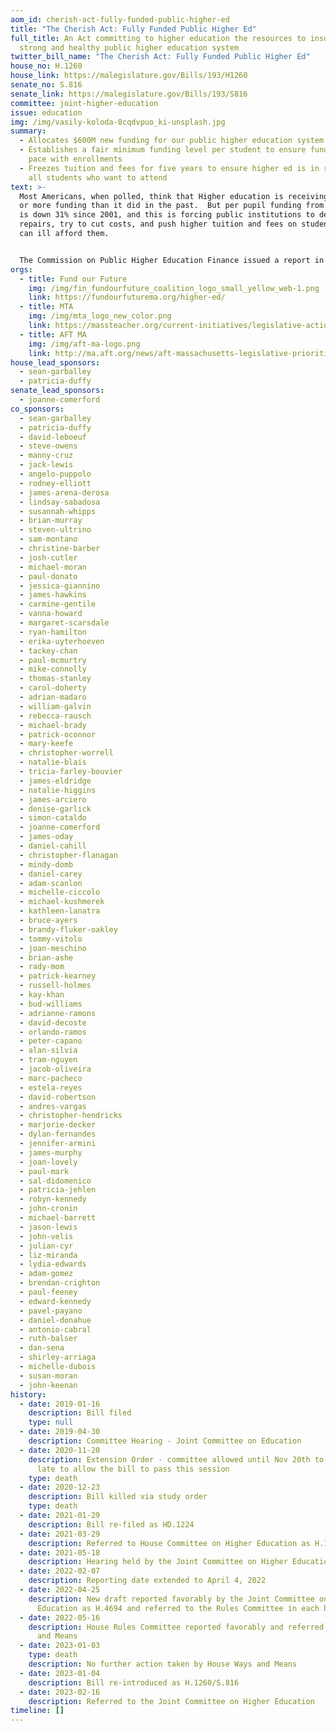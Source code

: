 ```yaml
---
aom_id: cherish-act-fully-funded-public-higher-ed
title: "The Cherish Act: Fully Funded Public Higher Ed"
full_title: An Act committing to higher education the resources to insure a
  strong and healthy public higher education system
twitter_bill_name: "The Cherish Act: Fully Funded Public Higher Ed"
house_no: H.1260
house_link: https://malegislature.gov/Bills/193/H1260
senate_no: S.816
senate_link: https://malegislature.gov/Bills/193/S816
committee: joint-higher-education
issue: education
img: /img/vasily-koloda-8cqdvpuo_ki-unsplash.jpg
summary:
  - Allocates $600M new funding for our public higher education system
  - Establishes a fair minimum funding level per student to ensure funding keeps
    pace with enrollments
  - Freezes tuition and fees for five years to ensure higher ed is in reach of
    all students who want to attend
text: >-
  Most Americans, when polled, think that Higher education is receiving the same
  or more funding than it did in the past.  But per pupil funding from the state
  is down 31% since 2001, and this is forcing public institutions to delay
  repairs, try to cut costs, and push higher tuition and fees on students who
  can ill afford them.


  The Commission on Public Higher Education Finance issued a report in 2014 outlining this chronic underfunding, but our legislature hasn't taken major action. Every year, tiny increases in the state budget barely keep up for inflation, meanwhile students and educators pay the costs. [Read more here](https://massteacher.org/-/media/massteacher/files/initiatives/legislation/bills-23-24/the-cherish-act.pdf?la=en&hash=0C4D5238FD65DC3234CFFBFCCBC595A89645FF93).
orgs:
  - title: Fund our Future
    img: /img/fin_fundourfuture_coalition_logo_small_yellow_web-1.png
    link: https://fundourfuturema.org/higher-ed/
  - title: MTA
    img: /img/mta_logo_new_color.png
    link: https://massteacher.org/current-initiatives/legislative-action
  - title: AFT MA
    img: /img/aft-ma-logo.png
    link: http://ma.aft.org/news/aft-massachusetts-legislative-priorities-2023-2024
house_lead_sponsors:
  - sean-garballey
  - patricia-duffy
senate_lead_sponsors:
  - joanne-comerford
co_sponsors:
  - sean-garballey
  - patricia-duffy
  - david-leboeuf
  - steve-owens
  - manny-cruz
  - jack-lewis
  - angelo-puppolo
  - rodney-elliott
  - james-arena-derosa
  - lindsay-sabadosa
  - susannah-whipps
  - brian-murray
  - steven-ultrino
  - sam-montano
  - christine-barber
  - josh-cutler
  - michael-moran
  - paul-donato
  - jessica-giannino
  - james-hawkins
  - carmine-gentile
  - vanna-howard
  - margaret-scarsdale
  - ryan-hamilton
  - erika-uyterhoeven
  - tackey-chan
  - paul-mcmurtry
  - mike-connolly
  - thomas-stanley
  - carol-doherty
  - adrian-madaro
  - william-galvin
  - rebecca-rausch
  - michael-brady
  - patrick-oconnor
  - mary-keefe
  - christopher-worrell
  - natalie-blais
  - tricia-farley-bouvier
  - james-eldridge
  - natalie-higgins
  - james-arciero
  - denise-garlick
  - simon-cataldo
  - joanne-comerford
  - james-oday
  - daniel-cahill
  - christopher-flanagan
  - mindy-domb
  - daniel-carey
  - adam-scanlon
  - michelle-ciccolo
  - michael-kushmerek
  - kathleen-lanatra
  - bruce-ayers
  - brandy-fluker-oakley
  - tommy-vitolo
  - joan-meschino
  - brian-ashe
  - rady-mom
  - patrick-kearney
  - russell-holmes
  - kay-khan
  - bud-williams
  - adrianne-ramons
  - david-decoste
  - orlando-ramos
  - peter-capano
  - alan-silvia
  - tram-nguyen
  - jacob-oliveira
  - marc-pacheco
  - estela-reyes
  - david-robertson
  - andres-vargas
  - christopher-hendricks
  - marjorie-decker
  - dylan-fernandes
  - jennifer-armini
  - james-murphy
  - joan-lovely
  - paul-mark
  - sal-didomenico
  - patricia-jehlen
  - robyn-kennedy
  - john-cronin
  - michael-barrett
  - jason-lewis
  - john-velis
  - julian-cyr
  - liz-miranda
  - lydia-edwards
  - adam-gomez
  - brendan-crighton
  - paul-feeney
  - edward-kennedy
  - pavel-payano
  - daniel-donahue
  - antonio-cabral
  - ruth-balser
  - dan-sena
  - shirley-arriaga
  - michelle-dubois
  - susan-moran
  - john-keenan
history:
  - date: 2019-01-16
    description: Bill filed
    type: null
  - date: 2019-04-30
    description: Committee Hearing - Joint Committee on Education
  - date: 2020-11-20
    description: Extension Order - committee allowed until Nov 20th to act, far too
      late to allow the bill to pass this session
    type: death
  - date: 2020-12-23
    description: Bill killed via study order
    type: death
  - date: 2021-01-29
    description: Bill re-filed as HD.1224
  - date: 2021-03-29
    description: Referred to House Committee on Higher Education as H.1325
  - date: 2021-05-18
    description: Hearing held by the Joint Committee on Higher Education
  - date: 2022-02-07
    description: Reporting date extended to April 4, 2022
  - date: 2022-04-25
    description: New draft reported favorably by the Joint Committee on Higher
      Education as H.4694 and referred to the Rules Committee in each branch
  - date: 2022-05-16
    description: House Rules Committee reported favorably and referred to House Ways
      and Means
  - date: 2023-01-03
    type: death
    description: No further action taken by House Ways and Means
  - date: 2023-01-04
    description: Bill re-introduced as H.1260/S.816
  - date: 2023-02-16
    description: Referred to the Joint Committee on Higher Education
timeline: []
---
```

